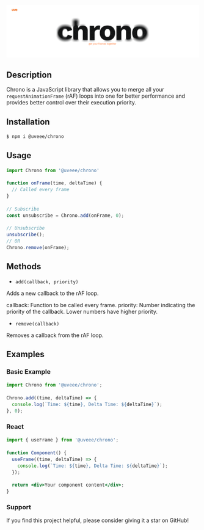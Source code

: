 [![Chronos](public/header.png)](https://github.com/uvee-dev/chrono)

## Description
Chrono is a JavaScript library that allows you to merge all your `requestAnimationFrame` (rAF) loops into one for better performance and provides better control over their execution priority.

## Installation

```bash
$ npm i @uveee/chrono
```

## Usage

```javascript
import Chrono from '@uveee/chrono'

function onFrame(time, deltaTime) {
  // Called every frame
}

// Subscribe
const unsubscribe = Chrono.add(onFrame, 0);

// Unsubscribe
unsubscribe();
// OR
Chrono.remove(onFrame);
```

## Methods

- `add(callback, priority)`

Adds a new callback to the rAF loop.

callback: Function to be called every frame.
priority: Number indicating the priority of the callback. Lower numbers have higher priority.

- `remove(callback)`

Removes a callback from the rAF loop.

## Examples

### Basic Example
```js
import Chrono from '@uveee/chrono';

Chrono.add((time, deltaTime) => {
  console.log(`Time: ${time}, Delta Time: ${deltaTime}`);
}, 0);
```

### React
```jsx
import { useFrame } from '@uveee/chrono';

function Component() {
  useFrame((time, deltaTime) => {
    console.log(`Time: ${time}, Delta Time: ${deltaTime}`);
  });

  return <div>Your component content</div>;
}
```

### Support 
If you find this project helpful, please consider giving it a star on GitHub!
